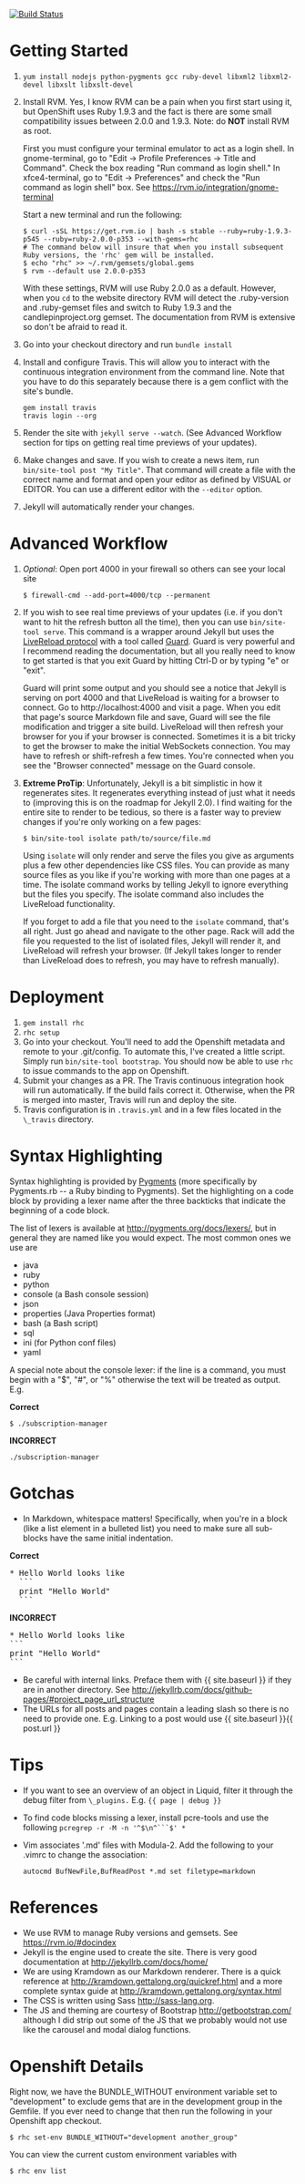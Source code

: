 [![Build Status](https://travis-ci.org/candlepin/candlepinproject.org.png?branch=master)](https://travis-ci.org/candlepin/candlepinproject.org)

# Getting Started
1. `yum install nodejs python-pygments gcc ruby-devel libxml2 libxml2-devel libxslt libxslt-devel`

1. Install RVM. Yes, I know RVM can be a pain when you first start using it, but OpenShift uses Ruby 1.9.3
   and the fact is there are some small compatibility issues between 2.0.0 and 1.9.3. Note: do **NOT** install
   RVM as root.

   First you must configure your terminal emulator to act as a login shell.  In gnome-terminal,
   go to "Edit -> Profile Preferences -> Title and Command".  Check the box reading
   "Run command as login shell."  In xfce4-terminal, go to "Edit -> Preferences"
   and check the "Run command as login shell" box.  See <https://rvm.io/integration/gnome-terminal>

   Start a new terminal and run the following:

   ```
   $ curl -sSL https://get.rvm.io | bash -s stable --ruby=ruby-1.9.3-p545 --ruby=ruby-2.0.0-p353 --with-gems=rhc
   # The command below will insure that when you install subsequent Ruby versions, the 'rhc' gem will be installed.
   $ echo "rhc" >> ~/.rvm/gemsets/global.gems
   $ rvm --default use 2.0.0-p353
   ```

   With these settings, RVM will use Ruby 2.0.0 as a default.  However, when you `cd` to the website directory
   RVM will detect the .ruby-version and .ruby-gemset files and switch to Ruby 1.9.3 and the candlepinproject.org
   gemset.  The documentation from RVM is extensive so don't be afraid to read it.
1. Go into your checkout directory and run `bundle install`
1. Install and configure Travis.  This will allow you to interact with the continuous integration
   environment from the command line.  Note that you have to do this separately because there is a
   gem conflict with the site's bundle.

   ```
   gem install travis
   travis login --org
   ```
1. Render the site with `jekyll serve --watch`.  (See Advanced Workflow section for tips on getting real time
   previews of your updates).
1. Make changes and save.  If you wish to create a news item, run `bin/site-tool post "My Title"`.  That
   command will create a file with the correct name and format and open your editor as defined by VISUAL
   or EDITOR.  You can use a different editor with the `--editor` option.
1. Jekyll will automatically render your changes.

# Advanced Workflow
1. *Optional*: Open port 4000 in your firewall so others can see your local site

    ```
    $ firewall-cmd --add-port=4000/tcp --permanent
    ```
2. If you wish to see real time previews of your updates (i.e. if you don't
   want to hit the refresh button all the time), then you can use
   `bin/site-tool serve`.  This command is a wrapper around Jekyll but uses the
   [LiveReload protocol](http://feedback.livereload.com/knowledgebase/articles/86174-livereload-protocol)
   with a tool called [Guard](https://github.com/guard/guard).  Guard is very
   powerful and I recommend reading the documentation, but all you really need
   to know to get started is that you exit Guard by hitting Ctrl-D or by typing
   "e" or "exit".

   Guard will print some output and you should see a notice that Jekyll is
   serving on port 4000 and that LiveReload is waiting for a browser to
   connect.  Go to http://localhost:4000 and visit a page.  When you edit that
   page's source Markdown file and save, Guard will see the file modification
   and trigger a site build.  LiveReload will then refresh your browser for
   you if your browser is connected.  Sometimes it is a bit tricky to get the browser
   to make the initial WebSockets connection.  You may have to refresh or shift-refresh
   a few times.  You're connected when you see the "Browser connected" message on
   the Guard console.

3. **Extreme ProTip**: Unfortunately, Jekyll is a bit simplistic in how it
   regenerates sites.  It regenerates everything instead of just what it needs
   to (improving this is on the roadmap for Jekyll 2.0).  I find waiting for
   the entire site to render to be tedious, so there is a faster way to preview
   changes if you're only working on a few pages:

   ```
   $ bin/site-tool isolate path/to/source/file.md
   ```
   Using `isolate` will only render and serve the files you give as arguments
   plus a few other dependencies like CSS files.  You can provide as many
   source files as you like if you're working with more than one pages at a
   time.  The isolate command works by telling Jekyll to ignore everything but
   the files you specify.  The isolate command also includes the LiveReload
   functionality.

   If you forget to add a file that you need to the `isolate` command, that's all
   right.  Just go ahead and navigate to the other page.  Rack will add the file
   you requested to the list of isolated files, Jekyll will render it, and LiveReload
   will refresh your browser.  (If Jekyll takes longer to render than LiveReload does
   to refresh, you may have to refresh manually).

# Deployment
1. `gem install rhc`
1. `rhc setup`
1. Go into your checkout.  You'll need to add the Openshift metadata and remote to your .git/config.
   To automate this, I've created a little script.  Simply run `bin/site-tool bootstrap`.  You should
   now be able to use `rhc` to issue commands to the app on Openshift.
1. Submit your changes as a PR.  The Travis continuous integration hook will run automatically.  If the
   build fails correct it.  Otherwise, when the PR is merged into master, Travis will run and deploy the
   site.
1. Travis configuration is in `.travis.yml` and in a few files located in the `\_travis` directory.

# Syntax Highlighting
Syntax highlighting is provided by [Pygments](http://pygments.org) (more specifically by
Pygments.rb -- a Ruby binding to Pygments).  Set the highlighting on a code block by providing
a lexer name after the three backticks that indicate the beginning of a code block.

The list of lexers is available at <http://pygments.org/docs/lexers/>, but in general they are
named like you would expect.  The most common ones we use are

* java
* ruby
* python
* console (a Bash console session)
* json
* properties (Java Properties format)
* bash (a Bash script)
* sql
* ini (for Python conf files)
* yaml

A special note about the console lexer: if the line is a command, you must begin with a "$", "#", or "%"
otherwise the text will be treated as output.  E.g.

**Correct**

```console
$ ./subscription-manager
```

**INCORRECT**

```console
./subscription-manager
```

# Gotchas
* In Markdown, whitespace matters!  Specifically, when you're in a block (like a list element in a bulleted list)
  you need to make sure all sub-blocks have the same initial indentation.

**Correct**
<pre>
* Hello World looks like
  ```
  print "Hello World"
  ```
</pre>

**INCORRECT**
<pre>
* Hello World looks like
```
print "Hello World"
```
</pre>

* Be careful with internal links.  Preface them with {{ site.baseurl }} if they are in another directory.
  See <http://jekyllrb.com/docs/github-pages/#project_page_url_structure>
* The URLs for all posts and pages contain a leading slash so there is no need to provide one.  E.g. Linking to a post
  would use {{ site.baseurl }}{{ post.url }}

# Tips
* If you want to see an overview of an object in Liquid, filter it through the debug filter from `\_plugins.`
  E.g. `{{ page | debug }}`
* To find code blocks missing a lexer, install pcre-tools and use the following `pcregrep -r -M -n '^$\n^```$' *`
* Vim associates '.md' files with Modula-2.  Add the following to your .vimrc to change the association:

  ```
  autocmd BufNewFile,BufReadPost *.md set filetype=markdown
  ```

# References
* We use RVM to manage Ruby versions and gemsets.  See <https://rvm.io/#docindex>
* Jekyll is the engine used to create the site.  There is very good documentation at
  <http://jekyllrb.com/docs/home/>
* We are using Kramdown as our Markdown renderer. There is a quick reference at
  <http://kramdown.gettalong.org/quickref.html> and a more complete syntax guide at
  <http://kramdown.gettalong.org/syntax.html>
* The CSS is written using Sass <http://sass-lang.org>.
* The JS and theming are courtesy of Bootstrap <http://getbootstrap.com/> although
  I did strip out some of the JS that we probably would not use like the carousel and
  modal dialog functions.

# Openshift Details
Right now, we have the BUNDLE_WITHOUT environment variable set to "development"
to exclude gems that are in the development group in the Gemfile.  If you ever
need to change that then run the following in your Openshift app checkout.

```
$ rhc set-env BUNDLE_WITHOUT="development another_group"
```

You can view the current custom environment variables with

```
$ rhc env list
```
